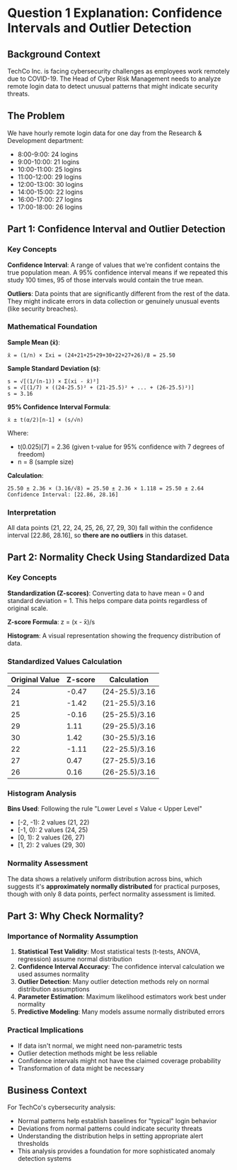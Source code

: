# Question 1 Explanation: Confidence Intervals and Outlier Detection

## Background Context
TechCo Inc. is facing cybersecurity challenges as employees work remotely due to COVID-19. The Head of Cyber Risk Management needs to analyze remote login data to detect unusual patterns that might indicate security threats.

## The Problem
We have hourly remote login data for one day from the Research & Development department:
- 8:00-9:00: 24 logins
- 9:00-10:00: 21 logins  
- 10:00-11:00: 25 logins
- 11:00-12:00: 29 logins
- 12:00-13:00: 30 logins
- 14:00-15:00: 22 logins
- 16:00-17:00: 27 logins
- 17:00-18:00: 26 logins

## Part 1: Confidence Interval and Outlier Detection

### Key Concepts

**Confidence Interval**: A range of values that we're confident contains the true population mean. A 95% confidence interval means if we repeated this study 100 times, 95 of those intervals would contain the true mean.

**Outliers**: Data points that are significantly different from the rest of the data. They might indicate errors in data collection or genuinely unusual events (like security breaches).

### Mathematical Foundation

**Sample Mean (x̄)**:
```
x̄ = (1/n) × Σxi = (24+21+25+29+30+22+27+26)/8 = 25.50
```

**Sample Standard Deviation (s)**:
```
s = √[(1/(n-1)) × Σ(xi - x̄)²]
s = √[(1/7) × ((24-25.5)² + (21-25.5)² + ... + (26-25.5)²)]
s = 3.16
```

**95% Confidence Interval Formula**:
```
x̄ ± t(α/2)[n-1] × (s/√n)
```

Where:
- t(0.025)[7] = 2.36 (given t-value for 95% confidence with 7 degrees of freedom)
- n = 8 (sample size)

**Calculation**:
```
25.50 ± 2.36 × (3.16/√8) = 25.50 ± 2.36 × 1.118 = 25.50 ± 2.64
Confidence Interval: [22.86, 28.16]
```

### Interpretation
All data points (21, 22, 24, 25, 26, 27, 29, 30) fall within the confidence interval [22.86, 28.16], so **there are no outliers** in this dataset.

## Part 2: Normality Check Using Standardized Data

### Key Concepts

**Standardization (Z-scores)**: Converting data to have mean = 0 and standard deviation = 1. This helps compare data points regardless of original scale.

**Z-score Formula**: z = (x - x̄)/s

**Histogram**: A visual representation showing the frequency distribution of data.

### Standardized Values Calculation

| Original Value | Z-score | Calculation |
|----------------|---------|-------------|
| 24 | -0.47 | (24-25.5)/3.16 |
| 21 | -1.42 | (21-25.5)/3.16 |
| 25 | -0.16 | (25-25.5)/3.16 |
| 29 | 1.11 | (29-25.5)/3.16 |
| 30 | 1.42 | (30-25.5)/3.16 |
| 22 | -1.11 | (22-25.5)/3.16 |
| 27 | 0.47 | (27-25.5)/3.16 |
| 26 | 0.16 | (26-25.5)/3.16 |

### Histogram Analysis

**Bins Used**: Following the rule "Lower Level ≤ Value < Upper Level"
- [-2, -1): 2 values (21, 22)
- [-1, 0): 2 values (24, 25)
- [0, 1): 2 values (26, 27)
- [1, 2): 2 values (29, 30)

### Normality Assessment
The data shows a relatively uniform distribution across bins, which suggests it's **approximately normally distributed** for practical purposes, though with only 8 data points, perfect normality assessment is limited.

## Part 3: Why Check Normality?

### Importance of Normality Assumption

1. **Statistical Test Validity**: Most statistical tests (t-tests, ANOVA, regression) assume normal distribution
2. **Confidence Interval Accuracy**: The confidence interval calculation we used assumes normality
3. **Outlier Detection**: Many outlier detection methods rely on normal distribution assumptions
4. **Parameter Estimation**: Maximum likelihood estimators work best under normality
5. **Predictive Modeling**: Many models assume normally distributed errors

### Practical Implications
- If data isn't normal, we might need non-parametric tests
- Outlier detection methods might be less reliable
- Confidence intervals might not have the claimed coverage probability
- Transformation of data might be necessary

## Business Context
For TechCo's cybersecurity analysis:
- Normal patterns help establish baselines for "typical" login behavior
- Deviations from normal patterns could indicate security threats
- Understanding the distribution helps in setting appropriate alert thresholds
- This analysis provides a foundation for more sophisticated anomaly detection systems
